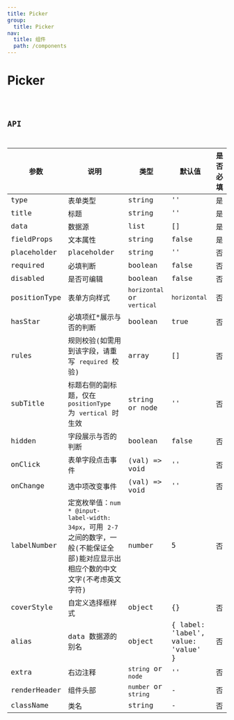 ```yaml
---
title: Picker
group:
  title: Picker
nav:
  title: 组件
  path: /components
---
```


# Picker

<code src="./demo/index.tsx" />

## API

| 参数         | 说明                                                                                                                                  | 类型                       | 默认值                             | 是否必填 |
| ------------ | ------------------------------------------------------------------------------------------------------------------------------------- | -------------------------- | ---------------------------------- | -------- |
| type         | 表单类型                                                                                                                              | string                     | ''                                 | 是       |
| title        | 标题                                                                                                                                  | string                     | ''                                 | 是       |
| data         | 数据源                                                                                                                                | list                       | []                                 | 是       |
| fieldProps   | 文本属性                                                                                                                              | string                     | false                              | 是       |
| placeholder  | placeholder                                                                                                                           | string                     | ''                                 | 否       |
| required     | 必填判断                                                                                                                              | boolean                    | false                              | 否       |
| disabled     | 是否可编辑                                                                                                                            | boolean                    | false                              | 否       |
| positionType | 表单方向样式                                                                                                                          | `horizontal` or `vertical` | `horizontal`                       | 否       |
| hasStar      | 必填项红\*展示与否的判断                                                                                                              | boolean                    | true                               | 否       |
| rules        | 规则校验(如需用到该字段，请重写 `required` 校验)                                                                                      | array                      | []                                 | 否       |
| subTitle     | 标题右侧的副标题，仅在 `positionType` 为 `vertical` 时生效                                                                            | string or node             | ''                                 | 否       |
| hidden       | 字段展示与否的判断                                                                                                                    | boolean                    | false                              | 否       |
| onClick      | 表单字段点击事件                                                                                                                      | (val) => void              | ''                                 | 否       |
| onChange     | 选中项改变事件                                                                                                                        | (val) => void              | ''                                 | 否       |
| labelNumber  | 定宽枚举值：`num * @input-label-width: 34px`，可用 `2-7` 之间的数字，一般(不能保证全部)能对应显示出相应个数的中文文字(不考虑英文字符) | number                     | 5                                  | 否       |
| coverStyle   | 自定义选择框样式                                                                                                                      | object                     | {}                                 | 否       |
| alias        | data 数据源的别名                                                                                                                     | object                     | { label: 'label', value: 'value' } | 否       |
| extra        | 右边注释                                                                                                                              | `string` or `node`         | ''                                 | 否       |
| renderHeader | 组件头部                                                                                                                              | `number` or `string`       | -                                  | 否       |
| className    | 类名                                                                                                                                  | string                     | -                                  | 否       |
